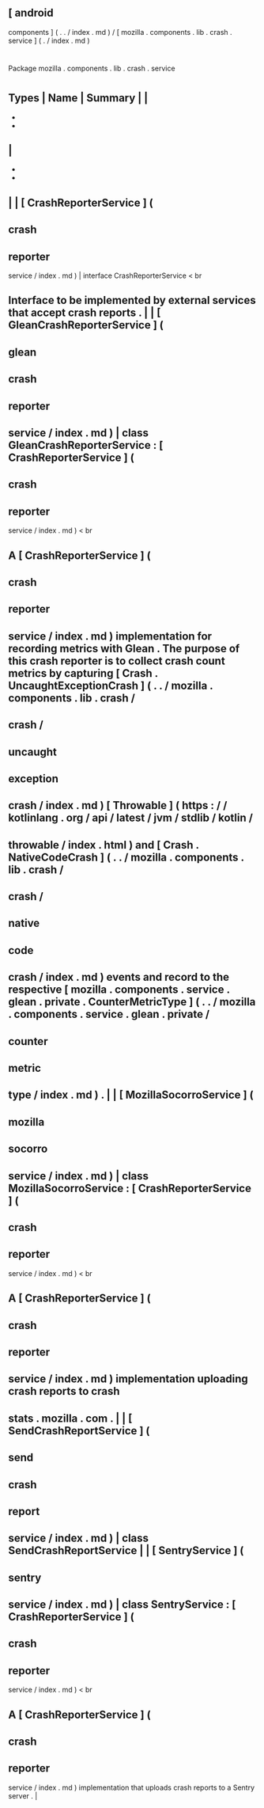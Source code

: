 [
android
-
components
]
(
.
.
/
index
.
md
)
/
[
mozilla
.
components
.
lib
.
crash
.
service
]
(
.
/
index
.
md
)
#
#
Package
mozilla
.
components
.
lib
.
crash
.
service
#
#
#
Types
|
Name
|
Summary
|
|
-
-
-
|
-
-
-
|
|
[
CrashReporterService
]
(
-
crash
-
reporter
-
service
/
index
.
md
)
|
interface
CrashReporterService
<
br
>
Interface
to
be
implemented
by
external
services
that
accept
crash
reports
.
|
|
[
GleanCrashReporterService
]
(
-
glean
-
crash
-
reporter
-
service
/
index
.
md
)
|
class
GleanCrashReporterService
:
[
CrashReporterService
]
(
-
crash
-
reporter
-
service
/
index
.
md
)
<
br
>
A
[
CrashReporterService
]
(
-
crash
-
reporter
-
service
/
index
.
md
)
implementation
for
recording
metrics
with
Glean
.
The
purpose
of
this
crash
reporter
is
to
collect
crash
count
metrics
by
capturing
[
Crash
.
UncaughtExceptionCrash
]
(
.
.
/
mozilla
.
components
.
lib
.
crash
/
-
crash
/
-
uncaught
-
exception
-
crash
/
index
.
md
)
[
Throwable
]
(
https
:
/
/
kotlinlang
.
org
/
api
/
latest
/
jvm
/
stdlib
/
kotlin
/
-
throwable
/
index
.
html
)
and
[
Crash
.
NativeCodeCrash
]
(
.
.
/
mozilla
.
components
.
lib
.
crash
/
-
crash
/
-
native
-
code
-
crash
/
index
.
md
)
events
and
record
to
the
respective
[
mozilla
.
components
.
service
.
glean
.
private
.
CounterMetricType
]
(
.
.
/
mozilla
.
components
.
service
.
glean
.
private
/
-
counter
-
metric
-
type
/
index
.
md
)
.
|
|
[
MozillaSocorroService
]
(
-
mozilla
-
socorro
-
service
/
index
.
md
)
|
class
MozillaSocorroService
:
[
CrashReporterService
]
(
-
crash
-
reporter
-
service
/
index
.
md
)
<
br
>
A
[
CrashReporterService
]
(
-
crash
-
reporter
-
service
/
index
.
md
)
implementation
uploading
crash
reports
to
crash
-
stats
.
mozilla
.
com
.
|
|
[
SendCrashReportService
]
(
-
send
-
crash
-
report
-
service
/
index
.
md
)
|
class
SendCrashReportService
|
|
[
SentryService
]
(
-
sentry
-
service
/
index
.
md
)
|
class
SentryService
:
[
CrashReporterService
]
(
-
crash
-
reporter
-
service
/
index
.
md
)
<
br
>
A
[
CrashReporterService
]
(
-
crash
-
reporter
-
service
/
index
.
md
)
implementation
that
uploads
crash
reports
to
a
Sentry
server
.
|

